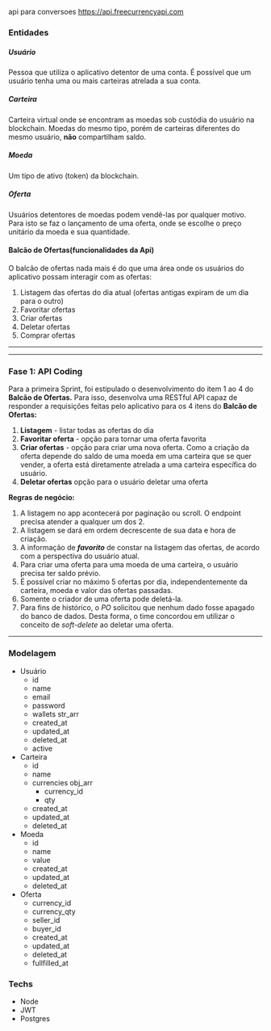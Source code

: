 api para conversoes https://api.freecurrencyapi.com

### Entidades
##### **Usuário**

Pessoa que utiliza o aplicativo detentor de uma conta. É possível que um usuário tenha uma ou mais carteiras atrelada a sua conta.

##### **Carteira**

Carteira virtual onde se encontram as moedas sob custódia do usuário na blockchain. Moedas do mesmo tipo, porém de carteiras diferentes do mesmo usuário, **não** compartilham saldo.

##### **Moeda**

Um tipo de ativo (token) da blockchain.

##### **Oferta**

Usuários detentores de moedas podem vendê-las por qualquer motivo. Para isto se faz o lançamento de uma oferta, onde se escolhe o preço unitário da moeda e sua quantidade.

#### **Balcão de Ofertas**(funcionalidades da Api)

O balcão de ofertas nada mais é do que uma área onde os usuários do aplicativo possam interagir com as ofertas:

1. Listagem das ofertas do dia atual (ofertas antigas expiram de um dia para o outro)
2. Favoritar ofertas
3. Criar ofertas
4. Deletar ofertas
5. Comprar ofertas


---
---
### Fase 1: API Coding

Para a primeira Sprint, foi estipulado o desenvolvimento do item 1 ao 4 do **Balcão de Ofertas.** Para isso, desenvolva uma RESTful API capaz de responder a requisições feitas pelo aplicativo para os 4 itens do **Balcão de Ofertas:**

1. **Listagem** - listar todas as ofertas do dia
2. **Favoritar oferta** - opção para tornar uma oferta favorita
3. **Criar ofertas** - opção para criar uma nova oferta. Como a criação da oferta depende do saldo de uma moeda em uma carteira que se quer vender, a oferta está diretamente atrelada a uma carteira específica do usuário.
4. **Deletar ofertas** opção para o usuário deletar uma oferta

**Regras de negócio:**

1. A listagem no app acontecerá por paginação ou scroll. O endpoint precisa atender a qualquer um dos 2.
2. A listagem se dará em ordem decrescente de sua data e hora de criação.
3. A informação de _**favorito**_ de constar na listagem das ofertas, de acordo com a perspectiva do usuário atual.
4. Para criar uma oferta para uma moeda de uma carteira, o usuário precisa ter saldo prévio.
5. É possível criar no máximo 5 ofertas por dia, independentemente da carteira, moeda e valor das ofertas passadas.
6. Somente o criador de uma oferta pode deletá-la.
7. Para fins de histórico, o _PO_ solicitou que nenhum dado fosse apagado do banco de dados. Desta forma, o time concordou em utilizar o conceito de _soft-delete_ ao deletar uma oferta.
---
### Modelagem

- Usuário
	- id
	- name
	- email
	- password
	- wallets str_arr
	- created_at
	- updated_at
	- deleted_at
	- active
- Carteira
	- id
	- name
	- currencies obj_arr
		- currency_id
		- qty
	- created_at
	- updated_at
	- deleted_at
- Moeda
	- id
	- name
	- value
	- created_at
	- updated_at
	- deleted_at
- Oferta
	- currency_id
	- currency_qty
	- seller_id
	- buyer_id
	- created_at
	- updated_at
	- deleted_at
	- fullfilled_at

### Techs
- Node
- JWT
- Postgres
